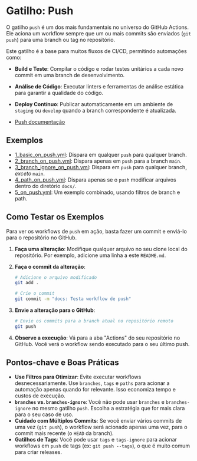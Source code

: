 # Gatilho: Push

O gatilho `push` é um dos mais fundamentais no universo do GitHub Actions. Ele aciona um workflow sempre que um ou mais commits são enviados (`git push`) para uma branch ou tag no repositório.

Este gatilho é a base para muitos fluxos de CI/CD, permitindo automações como:
- **Build e Teste**: Compilar o código e rodar testes unitários a cada novo commit em uma branch de desenvolvimento.
- **Análise de Código**: Executar linters e ferramentas de análise estática para garantir a qualidade do código.
- **Deploy Contínuo**: Publicar automaticamente em um ambiente de `staging` ou `develop` quando a branch correspondente é atualizada.

- [Push documentação](https://docs.github.com/pt/actions/writing-workflows/choosing-when-your-workflow-runs/events-that-trigger-workflows#push)

## Exemplos
- [1_basic_on_push.yml](1_basic_on_push.yml): Dispara em qualquer `push` para qualquer branch.
- [2_branch_on_push.yml](2_branch_on_push.yml): Dispara apenas em `push` para a branch `main`.
- [3_branch_ignore_on_push.yml](3_branch_ignore_on_push.yml): Dispara em `push` para qualquer branch, *exceto* `main`.
- [4_path_on_push.yml](4_path_on_push.yml): Dispara apenas se o `push` modificar arquivos dentro do diretório `docs/`.
- [5_on_push.yml](5_on_push.yml): Um exemplo combinado, usando filtros de branch e path.

## Como Testar os Exemplos

Para ver os workflows de `push` em ação, basta fazer um commit e enviá-lo para o repositório no GitHub.

1.  **Faça uma alteração**: Modifique qualquer arquivo no seu clone local do repositório. Por exemplo, adicione uma linha a este `README.md`.

2.  **Faça o commit da alteração**:
    ```bash
    # Adicione o arquivo modificado
    git add .

    # Crie o commit
    git commit -m "docs: Testa workflow de push"
    ```

3.  **Envie a alteração para o GitHub**:
    ```bash
    # Envie os commits para a branch atual no repositório remoto
    git push
    ```

4.  **Observe a execução**: Vá para a aba "Actions" do seu repositório no GitHub. Você verá o workflow sendo executado para o seu último push.

## Pontos-chave e Boas Práticas

- **Use Filtros para Otimizar**: Evite executar workflows desnecessariamente. Use `branches`, `tags` e `paths` para acionar a automação apenas quando for relevante. Isso economiza tempo e custos de execução.
- **`branches` vs. `branches-ignore`**: Você não pode usar `branches` e `branches-ignore` no mesmo gatilho `push`. Escolha a estratégia que for mais clara para o seu caso de uso.
- **Cuidado com Múltiplos Commits**: Se você enviar vários commits de uma vez (`git push`), o workflow será acionado apenas uma vez, para o commit mais recente (o `HEAD` da branch).
- **Gatilhos de Tags**: Você pode usar `tags` e `tags-ignore` para acionar workflows em `push` de tags (ex: `git push --tags`), o que é muito comum para criar releases.

